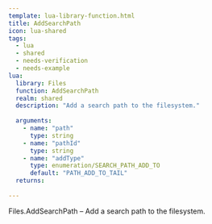 ```yaml
---
template: lua-library-function.html
title: AddSearchPath
icon: lua-shared
tags:
  - lua
  - shared
  - needs-verification
  - needs-example
lua:
  library: Files
  function: AddSearchPath
  realm: shared
  description: "Add a search path to the filesystem."
  
  arguments:
    - name: "path"
      type: string
    - name: "pathId"
      type: string
    - name: "addType"
      type: enumeration/SEARCH_PATH_ADD_TO
      default: "PATH_ADD_TO_TAIL"
  returns:
    
---
```


<div class="lua__search__keywords">
Files.AddSearchPath &#x2013; Add a search path to the filesystem.
</div>
